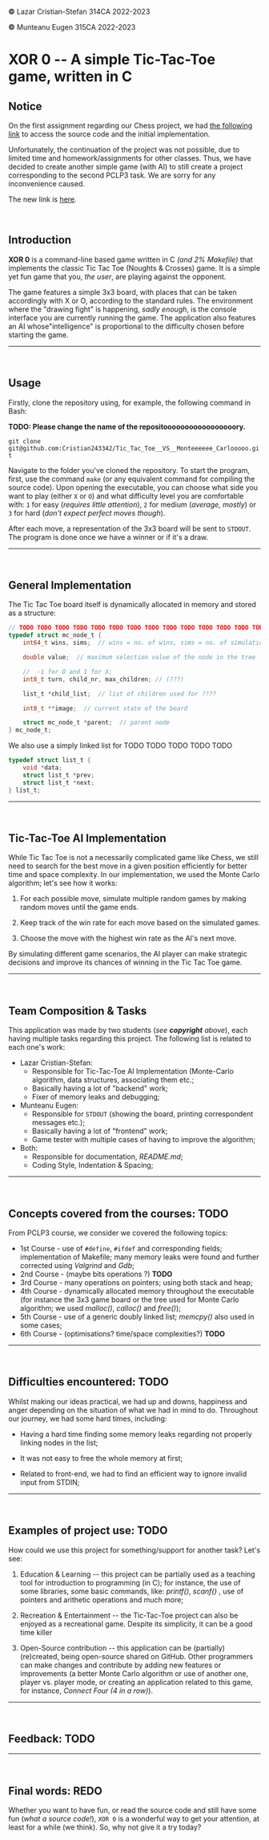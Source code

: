 **&copy;** Lazar Cristian-Stefan 314CA 2022-2023

**&copy;** Munteanu Eugen 315CA 2022-2023

# XOR 0 -- A simple Tic-Tac-Toe game, written in C

## Notice

On the first assignment regarding our Chess project, we had [the following link](https://github.com/EugenM03/simple--ai--chess) to access the source code and the initial implementation.

Unfortunately, the continuation of the project was not possible, due to limited time and homework/assignments for other classes. Thus, we have decided to create another simple game (with AI) to still create a project corresponding to the second PCLP3 task. We are sorry for any inconvenience caused.

The new link is [here](https://github.com/Cristian243342/Tic_Tac_Toe__VS__Monteeeeee_Carlooooo).

&nbsp;

## Introduction

**XOR 0** is a command-line based game written in C *(and 2% Makefile)* that implements the classic Tic Tac Toe (Noughts & Crosses) game. It is a simple yet fun game that you, *the user*, are playing against the opponent.

The game features a simple 3x3 board, with places that can be taken accordingly with X or O, according to the standard rules. The environment where the "drawing fight" is happening, *sadly enough*, is the console interface you are currently running the game. The application also features an AI whose"intelligence" is proportional to the difficulty chosen before starting the game.

---
&nbsp;

## Usage

Firstly, clone the repository using, for example, the following command in Bash:

**TODO: Please change the name of the repositooooooooooooooooory.**

```git clone git@github.com:Cristian243342/Tic_Tac_Toe__VS__Monteeeeee_Carlooooo.git```

Navigate to the folder you've cloned the repository. To start the program, first, use the command `make` (or any equivalent command for compiling the source code). Upon opening the executable, you can choose what side you want to play (either `X` or `O`) and what difficulty level you are comfortable with: ```1``` for easy (*requires little attention*), ```2``` for medium (*average, mostly*) or ```3``` for hard (*don't expect perfect moves though*).

After each move, a representation of the 3x3 board will be sent to ```STDOUT```. The program is done once we have a winner or if it's a draw.

---
&nbsp;

## General Implementation

The Tic Tac Toe board itself is dynamically allocated in memory and stored as a structure:

``` C
// TODO TODO TODO TODO TODO TODO TODO TODO TODO TODO TODO TODO TODO TODO TODO
typedef struct mc_node_t {
    int64_t wins, sims;  // wins = no. of wins, sims = no. of simulations

    double value;  // maximum selection value of the node in the tree

    //  -1 for O and 1 for X;
    int8_t turn, child_nr, max_children; // (???)

    list_t *child_list;  // list of children used for ????

    int8_t **image;  // current state of the board

    struct mc_node_t *parent;  // parent node
} mc_node_t;
```

We also use a simply linked list for TODO TODO TODO TODO TODO

``` C
typedef struct list_t {
    void *data;
    struct list_t *prev;
    struct list_t *next;
} list_t;
```

---
&nbsp;

## Tic-Tac-Toe AI Implementation

While Tic Tac Toe is not a necessarily complicated game like Chess, we still need to search for the best move in a given position efficiently for better time and space complexity. In our implementation, we used the Monte Carlo algorithm; let's see how it works:

1. For each possible move, simulate multiple random games by making random moves until the game ends.

2. Keep track of the win rate for each move based on the simulated games.

3. Choose the move with the highest win rate as the AI's next move.

By simulating different game scenarios, the AI player can make strategic decisions and improve its chances of winning in the Tic Tac Toe game.

---
&nbsp;

## Team Composition & Tasks

This application was made by two students (*see **copyright** above*), each having multiple tasks regarding this project. The following list is related to each one's work:

* Lazar Cristian-Stefan:
  * Responsible for Tic-Tac-Toe AI Implementation (Monte-Carlo algorithm, data structures, associating them etc.;
  * Basically having a lot of "backend" work;
  * Fixer of memory leaks and debugging;
&nbsp;
* Munteanu Eugen:
  * Responsible for ```STDOUT``` (showing the board, printing correspondent messages etc.);
  * Basically having a lot of "frontend" work;
  * Game tester with multiple cases of having to improve the algorithm;
* Both:
  * Responsible for documentation, *README.md*;
  * Coding Style, Indentation & Spacing;

---
&nbsp;

## Concepts covered from the courses: TODO

From PCLP3 course, we consider we covered the following topics:

* 1st Course - use of ```#define```, ```#ifdef``` and corresponding fields; implementation of Makefile; many memory leaks were found and further corrected using *Valgrind* and *Gdb*; 
* 2nd Course - (maybe bits operations ?) **TODO**
* 3rd Course - many operations on pointers; using both stack and heap;
* 4th Course - dynamically allocated memory throughout the executable (for instance the 3x3 game board or the tree used for Monte Carlo algorithm; we used *malloc()*, *calloc()* and *free()*);
* 5th Course - use of a generic doubly linked list; *memcpy()* also used in some cases;
* 6th Course - (optimisations? time/space complexities?) **TODO**

---
&nbsp;

## Difficulties encountered: TODO

Whilst making our ideas practical, we had up and downs, happiness and anger depending on the situation of what we had in mind to do. Throughout our journey, we had some hard times, including:

* Having a hard time finding some memory leaks regarding not properly linking nodes in the list;

* It was not easy to free the whole memory at first;

* Related to front-end, we had to find an efficient way to ignore invalid input from STDIN;


---
&nbsp;

## Examples of project use: TODO

How could we use this project for something/support for another task? Let's see:

1. Education & Learning -- this project can be partially used as a teaching tool for introduction to programming (in C); for instance, the use of some libraries, some basic commands, like: *printf()*, *scanf()* , use of pointers and arithetic operations and much more;

2. Recreation & Entertainment -- the Tic-Tac-Toe project can also be enjoyed as a recreational game. Despite its simplicity, it can be a good time killer

3. Open-Source contribution -- this application can be (partially) (re)created, being open-source shared on GitHub. Other programmers can make changes and contribute by adding new features or improvements (a better Monte Carlo algorithm or use of another one, player vs. player mode, or creating an application related to this game, for instance, *Connect Four (4 in a row)*).

---
&nbsp;

## Feedback: TODO

---
&nbsp;

## Final words: REDO

Whether you want to have fun, or read the source code and still have some fun (*what a source code!*), ```XOR 0``` is a wonderful way to get your attention, at least for a while (we think). So, why not give it a try today?
